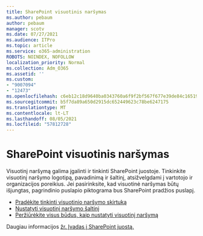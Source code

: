 ```yaml
---
title: SharePoint visuotinis naršymas
ms.author: pebaum
author: pebaum
manager: scotv
ms.date: 07/27/2021
ms.audience: ITPro
ms.topic: article
ms.service: o365-administration
ROBOTS: NOINDEX, NOFOLLOW
localization_priority: Normal
ms.collection: Adm_O365
ms.assetid: ''
ms.custom:
- "9007094"
- "12473"
ms.openlocfilehash: c6eb12c18d9640ba0343760a6f9f2bf567f677e39de84c16519327c2f24d4447
ms.sourcegitcommit: b5f7da89a650d2915dc652449623c78be6247175
ms.translationtype: MT
ms.contentlocale: lt-LT
ms.lasthandoff: 08/05/2021
ms.locfileid: "57812728"
---
```

# <a name="sharepoint-global-navigation"></a>SharePoint visuotinis naršymas

Visuotinį naršymą galima įgalinti ir tinkinti SharePoint juostoje. Tinkinkite visuotinį naršymo logotipą, pavadinimą ir šaltinį, atsižvelgdami į vartotojo ir organizacijos poreikius. Jei pasirinksite, kad visuotinė naršymas būtų išjungtas, pagrindinio puslapio piktograma bus SharePoint pradžios puslapį.

- [Pradėkite tinkinti visuotinio naršymo skirtuką](/SharePoint/sharepoint-app-bar?WT.mc_id=365AdminCSH_SupportCentral#get-started-customizing-the-global-navigation-tab)
- [Nustatyti visuotinį naršymo šaltinį](/SharePoint/sharepoint-app-bar?WT.mc_id=365AdminCSH_SupportCentral#determine-the-global-navigation-source-depending-on-your-home-sites-configuration)
- [Peržiūrėkite visus būdus, kaip nustatyti visuotinį naršymą](/SharePoint/sharepoint-app-bar?WT.mc_id=365AdminCSH_SupportCentral#see-all-the-different-ways-you-can-set-up-global-navigation)

Daugiau informacijos [žr. Įvadas į SharePoint juostą.](/sharepoint/sharepoint-app-bar) 

